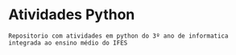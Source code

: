 # Atividades Python
    Repositorio com atividades em python do 3º ano de informatica integrada ao ensino médio do IFES
 
